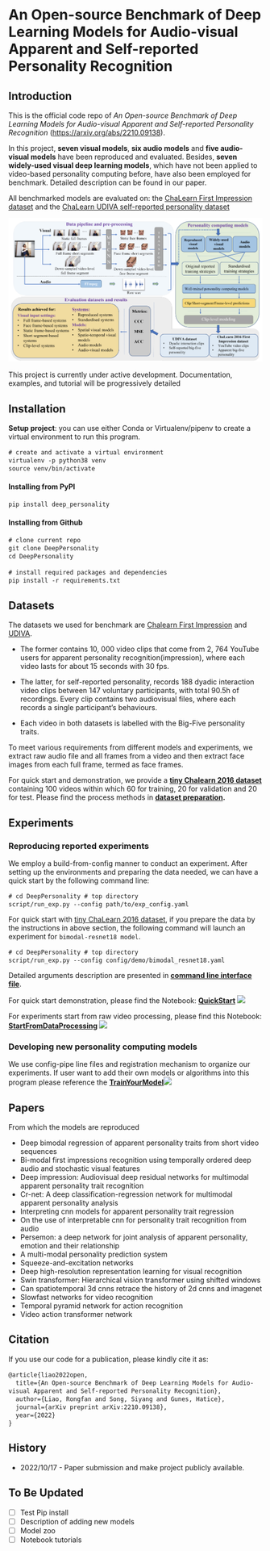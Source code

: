 # An Open-source Benchmark of Deep Learning Models for Audio-visual Apparent and Self-reported Personality Recognition
## Introduction
This is the official code repo of *An Open-source Benchmark of Deep Learning Models for Audio-visual Apparent and Self-reported Personality Recognition* (https://arxiv.org/abs/2210.09138).

In this project, **seven visual models**, **six audio models** and **five audio-visual models** have been reproduced 
and evaluated. Besides, **seven widely-used visual deep learning models**, which have not been applied to video-based 
personality computing before, have also been employed for benchmark. Detailed description can be found in our paper.

All benchmarked models are evaluated on: 
the [ChaLearn First Impression dataset](https://chalearnlap.cvc.uab.cat/dataset/24/description/#) and
the [ChaLearn UDIVA self-reported personality dataset](https://chalearnlap.cvc.uab.es/dataset/41/description/#)


<center>
<img src="docs/figures/pipeline.png" />
</center>

This project is currently under active development. Documentation, examples, and tutorial will be progressively detailed


## Installation
 **Setup project**: you can use either Conda or Virtualenv/pipenv to create a virtual environment to run this program.

```shell
# create and activate a virtual environment
virtualenv -p python38 venv
source venv/bin/activate
````

#### Installing from PyPI

```shell
pip install deep_personality
``` 

#### Installing from Github
```shell
# clone current repo
git clone DeepPersonality
cd DeepPersonality

# install required packages and dependencies
pip install -r requirements.txt
```


## Datasets 

The datasets we used for benchmark are [Chalearn First Impression](https://chalearnlap.cvc.uab.cat/dataset/24/description/#) 
and [UDIVA](https://chalearnlap.cvc.uab.es/dataset/41/description/#). 

- The former contains  10, 000 video clips that come from 2, 764 YouTube users for apparent personality recognition(impression), 
where each video lasts for about 15 seconds with 30 fps. 

- The latter, for self-reported personality, records 188 dyadic 
interaction video clips between 147 voluntary participants, with total 90.5h of recordings. Every clip contains two audiovisual files, where each records a single participant’s behaviours. 

- Each video in both datasets is labelled with the Big-Five personality traits. 


To meet various requirements from different models and experiments, we extract raw audio file and all frames from a video
and then extract face images from each full frame, termed as face frames. 

For quick start and demonstration, we provide a
**[tiny Chalearn 2016 dataset](https://drive.google.com/file/d/1S87nJFLz9ygzw2Ep_rJUXzzWFfdz15an/view?usp=sharing)** 
containing 100 videos within which 60 for training, 20 for validation and 20 for test. Please find the process methods in 
**[dataset preparation](datasets/README.md).**


## Experiments
### Reproducing reported experiments
We employ a build-from-config manner to conduct an experiment. After setting up the environments and preparing the data needed,
we can have a quick start by the following command line:
```shell
# cd DeepPersonality # top directory 
script/run_exp.py --config path/to/exp_config.yaml 
```
For quick start with [tiny ChaLearn 2016 dataset](https://drive.google.com/file/d/1S87nJFLz9ygzw2Ep_rJUXzzWFfdz15an/view?usp=sharing),
if you prepare the data by the instructions in above section, the following command will launch an experiment for `bimodal-resnet18 model`.
```shell
# cd DeepPersonality # top directory
script/run_exp.py --config config/demo/bimodal_resnet18.yaml
```
Detailed arguments description are presented in  **[command line interface file](docs/Command_line_interface.md)**.


For quick start demonstration, please find the Notebook:
**[QuickStart](https://colab.research.google.com/drive/1QgISDUbLN0UFFK78e5Zmwcyfn8xtpr3o?usp=sharing)**
![](https://colab.research.google.com/assets/colab-badge.svg)

For experiments start from raw video processing, please find this Notebook:
**[StartFromDataProcessing](https://colab.research.google.com/drive/1_YThB_O1nO4y9zK6AHOUEx-a2zb_ba9y?usp=sharing)**
![](https://colab.research.google.com/assets/colab-badge.svg)

### Developing new personality computing models
We use config-pipe line files and registration mechanism to organize our experiments. If user want to add their own 
models or algorithms into this program please reference the 
**[TrainYourModel](https://colab.research.google.com/drive/1lB3B0C9LgZ6NmZmsdblRKcfiY6nWoEcI#scrollTo=VxnwB3wJ28W5)**![](https://colab.research.google.com/assets/colab-badge.svg)





## Papers 
From which the models are reproduced

- Deep bimodal regression of apparent personality traits from short video sequences
- Bi-modal first impressions recognition using temporally ordered deep audio and stochastic visual features
- Deep impression: Audiovisual deep residual networks for multimodal apparent personality trait recognition
- Cr-net: A deep classification-regression network for multimodal apparent personality analysis
- Interpreting cnn models for apparent personality trait regression
- On the use of interpretable cnn for personality trait recognition from audio
- Persemon: a deep network for joint analysis of apparent personality, emotion and their relationship
- A multi-modal personality prediction system
- Squeeze-and-excitation networks
- Deep high-resolution representation learning for visual recognition
- Swin transformer: Hierarchical vision transformer using shifted windows
- Can spatiotemporal 3d cnns retrace the history of 2d cnns and imagenet
- Slowfast networks for video recognition
- Temporal pyramid network for action recognition
- Video action transformer network


## Citation

If you use our code for a publication, please kindly cite it as:
```
@article{liao2022open,
  title={An Open-source Benchmark of Deep Learning Models for Audio-visual Apparent and Self-reported Personality Recognition},
  author={Liao, Rongfan and Song, Siyang and Gunes, Hatice},
  journal={arXiv preprint arXiv:2210.09138},
  year={2022}
}
```

## History
- 2022/10/17 - Paper submission and make project publicly available.

## To Be Updated

[//]: # (- [ ] Detailed Data prepare pipeline description)
- [ ] Test Pip install
- [ ] Description of adding new models
- [ ] Model zoo
- [ ] Notebook tutorials
